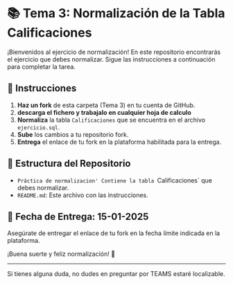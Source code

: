 # 📚 Tema 3: Normalización de la Tabla Calificaciones

¡Bienvenidos al ejercicio de normalización! En este repositorio encontrarás el ejercicio que debes normalizar. Sigue las instrucciones a continuación para completar la tarea.

## 🚀 Instrucciones

1. **Haz un fork** de esta carpeta (Tema 3) en tu cuenta de GitHub.
2. **descarga el fichero y trabajalo en cualquier hoja de calculo** 
3. **Normaliza** la tabla `Calificaciones` que se encuentra en el archivo `ejercicio.sql`.
4. **Sube** los cambios a tu repositorio fork.
5. **Entrega** el enlace de tu fork en la plataforma habilitada para la entrega.

## 📂 Estructura del Repositorio

- `Práctica de normalizacion' Contiene la tabla `Calificaciones` que debes normalizar.
- `README.md`: Este archivo con las instrucciones.

## 📅 Fecha de Entrega: 15-01-2025

Asegúrate de entregar el enlace de tu fork en la fecha límite indicada en la plataforma.

¡Buena suerte y feliz normalización! 🎉

---

Si tienes alguna duda, no dudes en preguntar por TEAMS estaré localizable.

